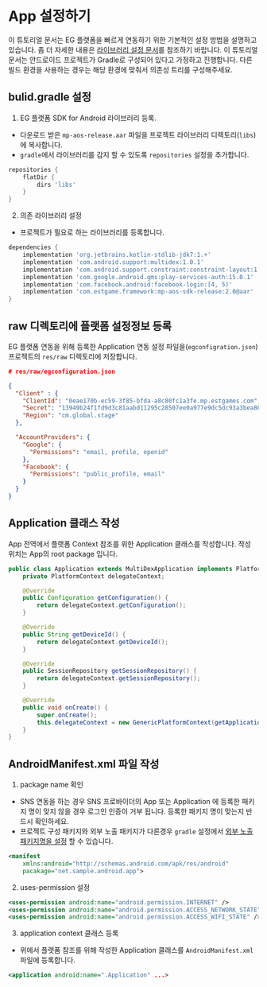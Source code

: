 # App 설정하기

이 튜토리얼 문서는 EG 플랫폼을 빠르게 연동하기 위한 기본적인 설정 방법을 설명하고 있습니다. 좀 더 자세한 내용은 [라이브러리 설정 문서](/_draft/setting/init.md)를 참조하기 바랍니다.
이 튜토리얼 문서는 안드로이드 프로젝트가 Gradle로 구성되어 있다고 가정하고 진행합니다. 다른 빌드 환경을 사용하는 경우는 해당 환경에 맞춰서 의존성 트리를 구성해주세요.

## bulid.gradle 설정

1. EG 플랫폼 SDK for Android 라이브러리 등록.
* 다운로드 받은 `mp-aos-release.aar` 파일을 프로젝트 라이브러리 디렉토리(`libs`)에 복사합니다.
* `gradle`에서 라이브러리를 감지 할 수 있도록 `repositories` 설정을 추가합니다.

```gradle
repositories {
    flatDir {
        dirs 'libs'
    }
}
```

2. 의존 라이브러리 설정 
* 프로젝트가 필요로 하는 라이브러리를 등록합니다.

```gradle
dependencies {
    implementation 'org.jetbrains.kotlin-stdlib-jdk7:1.+'
    implementation 'com.android.support:multidex:1.0.1'
    implementation 'com.android.support.constraint:constraint-layout:1.1.2'
    implementation 'com.google.android.gms:play-services-auth:15.0.1'
    implementation 'com.facebook.android:facebook-login:[4, 5)'
    implementation 'com.estgame.framework:mp-aos-sdk-release:2.0@aar'
}
```

## raw 디렉토리에 플랫폼 설정정보 등록

EG 플랫폼 연동을 위해 등록한 Application 연동 설정 파일을(`egconfigration.json`) 프로젝트의 `res/raw` 디렉토리에 저장합니다. 

```json
# res/raw/egconfiguration.json

{
  "Client" : {
    "ClientId": "0eae170b-ec59-3f85-bfda-a8c80fc1a3fe.mp.estgames.com",
    "Secret": "13949b24f1fd9d3c81aabd11295c28507ee0a977e9dc5dc93a3bea86f8243b46",
    "Region": "cm.global.stage"
  },

  "AccountProviders": {
    "Google": {
      "Permissions": "email, profile, openid"
    },
    "Facebook": {
      "Permissions": "public_profile, email"
    }
  }
}
```

## Application 클래스 작성

App 전역에서 플랫폼 Context 참조를 위한 Application 클래스를 작성합니다. 작성 위치는 App의 root package 입니다.

```java
public class Application extends MultiDexApplication implements PlatformContext {
    private PlatformContext delegateContext;

    @Override
    public Configuration getConfiguration() {
        return delegateContext.getConfiguration();
    }

    @Override
    public String getDeviceId() {
        return delegateContext.getDeviceId();
    }

    @Override
    public SessionRepository getSessionRepository() {
        return delegateContext.getSessionRepository();
    }

    @Override
    public void onCreate() {
        super.onCreate();
        this.delegateContext = new GenericPlatformContext(getApplicationContext());
    }
}
```

## AndroidManifest.xml 파일 작성

1. package name 확인
* SNS 연동을 하는 경우 SNS 프로바이더의 App 또는 Application 에 등록한 패키지 명이 맞지 않을 경우 로그인 인증이 거부 됩니다. 등록한 패키지 명이 맞는지 반드시 확인하세요.
* 프로젝트 구성 패키지와 외부 노출 패키지가 다른경우 `gradle` 설정에서 [외부 노출 패키지명을 설정](/_draft/setting/gradle.md) 할 수 있습니다.

```xml
<manifest 
    xmlns:android="http://schemas.android.com/apk/res/android" 
    pacakage="net.sample.android.app">

```

2. uses-permission 설정

```xml
<uses-permission android:name="android.permission.INTERNET" />
<uses-permission android:name="android.permission.ACCESS_NETWORK_STATE" />
<uses-permission android:name="android.permission.ACCESS_WIFI_STATE" />
```

3. application context 클래스 등록
* 위에서 플랫폼 참조를 위해 작성한 Application 클래스를 `AndroidManifest.xml` 파일에 등록합니다.

```xml
<application android:name=".Application" ...>
```